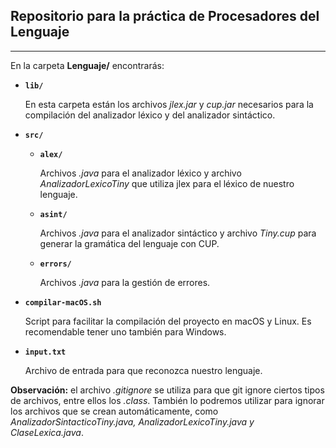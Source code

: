 ## Repositorio para la práctica de Procesadores del Lenguaje

________

En la carpeta **Lenguaje/** encontrarás:

- **`lib/`** 

  En esta carpeta están los archivos *jlex.jar* y *cup.jar* necesarios para la compilación del analizador léxico y del analizador sintáctico.

- **`src/`** 

  - **`alex/`**
  
    Archivos *.java* para el analizador léxico y archivo *AnalizadorLexicoTiny* que utiliza jlex para el léxico de nuestro lenguaje.
  - **`asint/`**

    Archivos *.java* para el analizador sintáctico y archivo *Tiny.cup* para generar la gramática del lenguaje con CUP.
  - **`errors/`**

    Archivos *.java* para la gestión de errores.

- **`compilar-macOS.sh`**


  Script para facilitar la compilación del proyecto en macOS y Linux. Es recomendable tener uno también para Windows.

- **`input.txt`**

  Archivo de entrada para que reconozca nuestro lenguaje.

**Observación:** el archivo *.gitignore* se utiliza para que git ignore ciertos tipos de archivos, entre ellos los *.class*. También lo podremos utilizar para ignorar los archivos que se crean automáticamente, como *AnalizadorSintacticoTiny.java, AnalizadorLexicoTiny.java y ClaseLexica.java*.
